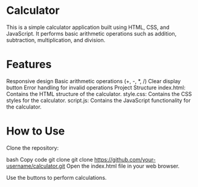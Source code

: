 # Calculator
This is a simple calculator application built using HTML, CSS, and JavaScript. It performs basic arithmetic operations such as addition, subtraction, multiplication, and division.

# Features
Responsive design
Basic arithmetic operations (+, -, *, /)
Clear display button
Error handling for invalid operations
Project Structure
index.html: Contains the HTML structure of the calculator.
style.css: Contains the CSS styles for the calculator.
script.js: Contains the JavaScript functionality for the calculator.

# How to Use
Clone the repository:

bash
Copy code
git clone git clone https://github.com/your-username/calculator.git
Open the index.html file in your web browser.

Use the buttons to perform calculations.
